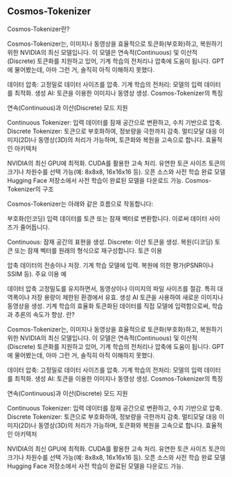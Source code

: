 ## Cosmos-Tokenizer
Cosmos-Tokenizer란?

Cosmos-Tokenizer는, 이미지나 동영상을 효율적으로 토큰화(부호화)하고, 복원하기 위한 NVIDIA의 최신 모델입니다. 이 모델은 연속적(Continuous) 및 이산적(Discrete) 토큰화를 지원하고 있어, 기계 학습의 전처리나 압축에 도움이 됩니다. GPT에 물어봤는데, 아마 그런 거, 솔직히 아직 이해하지 못했다.

데이터 압축: 고정밀로 데이터 사이즈를 압축.
기계 학습의 전처리: 모델의 입력 데이터를 최적화.
생성 AI: 토큰을 이용한 이미지나 동영상 생성.
Cosmos-Tokenizer의 특징

연속(Continuous)과 이산(Discrete) 모드 지원

Continuous Tokenizer: 입력 데이터를 잠재 공간으로 변환하고, 수치 기반으로 압축.
Discrete Tokenizer: 토큰으로 부호화하여, 정보량을 극한까지 감축.
멀티모달 대응
이미지(2D)나 동영상(3D)의 처리가 가능하며, 토큰화와 복원을 고속으로 합니다.
효율적인 아키텍처

NVIDIA의 최신 GPU에 최적화.
CUDA를 활용한 고속 처리.
유연한 토큰 사이즈
토큰의 크기나 차원수를 선택 가능(예: 8x8x8, 16x16x16 등).
오픈 소스와 사전 학습 완료 모델
Hugging Face 저장소에서 사전 학습이 완료된 모델을 다운로드 가능.
Cosmos-Tokenizer의 구조

Cosmos-Tokenizer는 아래와 같은 흐름으로 작동합니다:

부호화(인코딩)
입력 데이터를 토큰 또는 잠재 벡터로 변환합니다. 이로써 데이터 사이즈가 줄어듭니다.

Continuous: 잠재 공간의 표현을 생성.
Discrete: 이산 토큰을 생성.
복원(디코딩)
토큰 또는 잠재 벡터를 원래의 형식으로 재구성합니다.
토큰 이용

압축 데이터의 전송이나 저장.
기계 학습 모델에 입력.
복원에 의한 평가(PSNR이나 SSIM 등).
주요 이용 예

데이터 압축
고정밀도를 유지하면서, 동영상이나 이미지의 파일 사이즈를 절감. 특히 대역폭이나 저장 용량이 제한된 환경에서 유효.
생성 AI
토큰을 사용하여 새로운 이미지나 동영상을 생성.
기계 학습의 효율화
토큰화된 데이터를 직접 모델에 입력함으로써, 학습과 추론의 속도가 향상.
란?

Cosmos-Tokenizer는, 이미지나 동영상을 효율적으로 토큰화(부호화)하고, 복원하기 위한 NVIDIA의 최신 모델입니다. 이 모델은 연속적(Continuous) 및 이산적(Discrete) 토큰화를 지원하고 있어, 기계 학습의 전처리나 압축에 도움이 됩니다. GPT에 물어봤는데, 아마 그런 거, 솔직히 아직 이해하지 못했다.

데이터 압축: 고정밀로 데이터 사이즈를 압축.
기계 학습의 전처리: 모델의 입력 데이터를 최적화.
생성 AI: 토큰을 이용한 이미지나 동영상 생성.
Cosmos-Tokenizer의 특징

연속(Continuous)과 이산(Discrete) 모드 지원

Continuous Tokenizer: 입력 데이터를 잠재 공간으로 변환하고, 수치 기반으로 압축.
Discrete Tokenizer: 토큰으로 부호화하여, 정보량을 극한까지 감축.
멀티모달 대응
이미지(2D)나 동영상(3D)의 처리가 가능하며, 토큰화와 복원을 고속으로 합니다.
효율적인 아키텍처

NVIDIA의 최신 GPU에 최적화.
CUDA를 활용한 고속 처리.
유연한 토큰 사이즈
토큰의 크기나 차원수를 선택 가능(예: 8x8x8, 16x16x16 등).
오픈 소스와 사전 학습 완료 모델
Hugging Face 저장소에서 사전 학습이 완료된 모델을 다운로드 가능.
